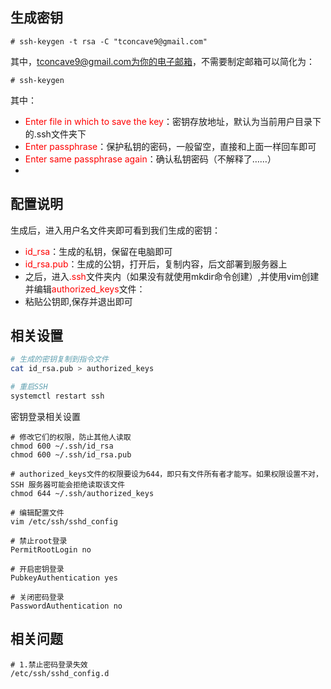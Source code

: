 ## 生成密钥
```shell
# ssh-keygen -t rsa -C "tconcave9@gmail.com"
```
其中，tconcave9@gmail.com为你的电子邮箱，不需要制定邮箱可以简化为：
```shell
# ssh-keygen
```

其中：
* <font color="red">Enter file in which to save the key</font>：密钥存放地址，默认为当前用户目录下的.ssh文件夹下
* <font color="red">Enter passphrase</font>：保护私钥的密码，一般留空，直接和上面一样回车即可
* <font color="red">Enter same passphrase again</font>：确认私钥密码（不解释了……）
* 


## 配置说明
生成后，进入用户名文件夹即可看到我们生成的密钥：
* <font color="red">id_rsa</font>：生成的私钥，保留在电脑即可
* <font color="red">id_rsa.pub</font>：生成的公钥，打开后，复制内容，后文部署到服务器上
* 之后，进入<font color ="red">.ssh</font>文件夹内（如果没有就使用mkdir命令创建）,并使用vim创建并编辑<font color="red">authorized_keys</font>文件：
* 粘贴公钥即,保存并退出即可

## 相关设置
```bash
# 生成的密钥复制到指令文件
cat id_rsa.pub > authorized_keys

# 重启SSH
systemctl restart ssh
```

密钥登录相关设置
```shell
# 修改它们的权限，防止其他人读取
chmod 600 ~/.ssh/id_rsa
chmod 600 ~/.ssh/id_rsa.pub

# authorized_keys文件的权限要设为644，即只有文件所有者才能写。如果权限设置不对，SSH 服务器可能会拒绝读取该文件
chmod 644 ~/.ssh/authorized_keys

# 编辑配置文件
vim /etc/ssh/sshd_config

# 禁止root登录
PermitRootLogin no

# 开启密钥登录
PubkeyAuthentication yes

# 关闭密码登录
PasswordAuthentication no

```

## 相关问题
```shell
# 1.禁止密码登录失效
/etc/ssh/sshd_config.d
```